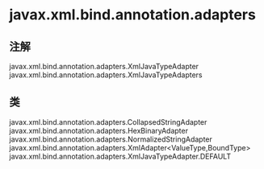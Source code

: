 # javax.xml.bind.annotation.adapters

## 注解

javax.xml.bind.annotation.adapters.XmlJavaTypeAdapter
javax.xml.bind.annotation.adapters.XmlJavaTypeAdapters

## 类

javax.xml.bind.annotation.adapters.CollapsedStringAdapter
javax.xml.bind.annotation.adapters.HexBinaryAdapter
javax.xml.bind.annotation.adapters.NormalizedStringAdapter
javax.xml.bind.annotation.adapters.XmlAdapter<ValueType,BoundType>
javax.xml.bind.annotation.adapters.XmlJavaTypeAdapter.DEFAULT




